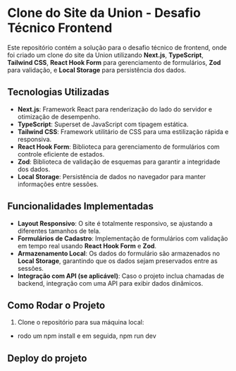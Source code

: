 # Clone do Site da Union - Desafio Técnico Frontend

Este repositório contém a solução para o desafio técnico de frontend, onde foi criado um clone do site da Union utilizando **Next.js**, **TypeScript**, **Tailwind CSS**, **React Hook Form** para gerenciamento de formulários, **Zod** para validação, e **Local Storage** para persistência dos dados.

## Tecnologias Utilizadas

- **Next.js**: Framework React para renderização do lado do servidor e otimização de desempenho.
- **TypeScript**: Superset de JavaScript com tipagem estática.
- **Tailwind CSS**: Framework utilitário de CSS para uma estilização rápida e responsiva.
- **React Hook Form**: Biblioteca para gerenciamento de formulários com controle eficiente de estados.
- **Zod**: Biblioteca de validação de esquemas para garantir a integridade dos dados.
- **Local Storage**: Persistência de dados no navegador para manter informações entre sessões.

## Funcionalidades Implementadas

- **Layout Responsivo**: O site é totalmente responsivo, se ajustando a diferentes tamanhos de tela.
- **Formulários de Cadastro**: Implementação de formulários com validação em tempo real usando **React Hook Form** e **Zod**.
- **Armazenamento Local**: Os dados do formulário são armazenados no **Local Storage**, garantindo que os dados sejam preservados entre as sessões.
- **Integração com API (se aplicável)**: Caso o projeto inclua chamadas de backend, integração com uma API para exibir dados dinâmicos.

## Como Rodar o Projeto

1. Clone o repositório para sua máquina local:
  - rodo um npm install e em seguida, npm run dev

## Deploy do projeto
```https://desafio-union-app.vercel.app/